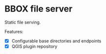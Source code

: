 BBOX file server
================

Static file serving.

Features:
- [x] Configurable base directories and endpoints
- [x] QGIS plugin repository
